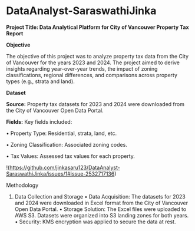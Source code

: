 # DataAnalyst-SaraswathiJinka

**Project Title: Data Analytical Platform for City of Vancouver Property Tax Report**

**Objective**

The objective of this project was to analyze property tax data from the City of Vancouver for the years 2023 and 2024. The project aimed to derive insights regarding year-over-year trends, the impact of zoning classifications, regional differences, and comparisons across property types (e.g., strata and land).

**Dataset**

**Source:** Property tax datasets for 2023 and 2024 were downloaded from the City of Vancouver Open Data Portal.

**Fields:** Key fields included:
    
   •  Property Type: Residential, strata, land, etc.
    
   •  Zoning Classification: Associated zoning codes.
    
   •  Tax Values: Assessed tax values for each property.

   !(https://github.com/jinkasaru123/DataAnalyst-SaraswathiJinka/issues/1#issue-2532717136)
    
Methodology

1. Data Collection and Storage
•	Data Acquisition: The datasets for 2023 and 2024 were downloaded in Excel format from the City of Vancouver Open Data Portal.
•	Storage Solution: 
    The Excel files were uploaded to AWS S3.
    Datasets were organized into S3 landing zones for both years.
•	Security: KMS encryption was applied to secure the data at rest.



